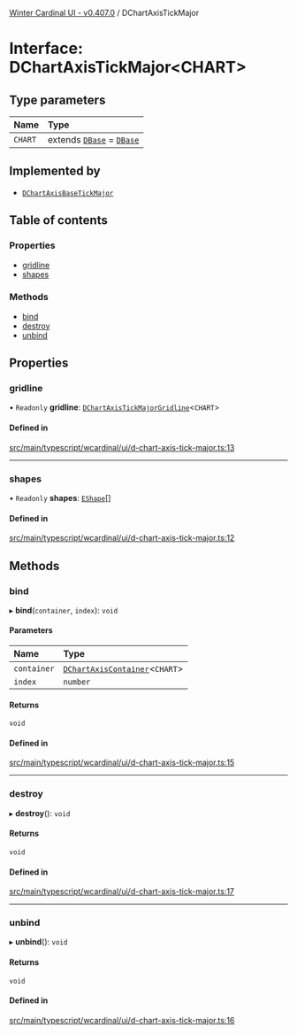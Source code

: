 [Winter Cardinal UI - v0.407.0](../index.md) / DChartAxisTickMajor

# Interface: DChartAxisTickMajor\<CHART\>

## Type parameters

| Name | Type |
| :------ | :------ |
| `CHART` | extends [`DBase`](../classes/DBase.md) = [`DBase`](../classes/DBase.md) |

## Implemented by

- [`DChartAxisBaseTickMajor`](../classes/DChartAxisBaseTickMajor.md)

## Table of contents

### Properties

- [gridline](DChartAxisTickMajor.md#gridline)
- [shapes](DChartAxisTickMajor.md#shapes)

### Methods

- [bind](DChartAxisTickMajor.md#bind)
- [destroy](DChartAxisTickMajor.md#destroy)
- [unbind](DChartAxisTickMajor.md#unbind)

## Properties

### gridline

• `Readonly` **gridline**: [`DChartAxisTickMajorGridline`](DChartAxisTickMajorGridline.md)\<`CHART`\>

#### Defined in

[src/main/typescript/wcardinal/ui/d-chart-axis-tick-major.ts:13](https://github.com/winter-cardinal/winter-cardinal-ui/blob/v0.407.0/src/main/typescript/wcardinal/ui/d-chart-axis-tick-major.ts#L13)

___

### shapes

• `Readonly` **shapes**: [`EShape`](EShape.md)[]

#### Defined in

[src/main/typescript/wcardinal/ui/d-chart-axis-tick-major.ts:12](https://github.com/winter-cardinal/winter-cardinal-ui/blob/v0.407.0/src/main/typescript/wcardinal/ui/d-chart-axis-tick-major.ts#L12)

## Methods

### bind

▸ **bind**(`container`, `index`): `void`

#### Parameters

| Name | Type |
| :------ | :------ |
| `container` | [`DChartAxisContainer`](DChartAxisContainer.md)\<`CHART`\> |
| `index` | `number` |

#### Returns

`void`

#### Defined in

[src/main/typescript/wcardinal/ui/d-chart-axis-tick-major.ts:15](https://github.com/winter-cardinal/winter-cardinal-ui/blob/v0.407.0/src/main/typescript/wcardinal/ui/d-chart-axis-tick-major.ts#L15)

___

### destroy

▸ **destroy**(): `void`

#### Returns

`void`

#### Defined in

[src/main/typescript/wcardinal/ui/d-chart-axis-tick-major.ts:17](https://github.com/winter-cardinal/winter-cardinal-ui/blob/v0.407.0/src/main/typescript/wcardinal/ui/d-chart-axis-tick-major.ts#L17)

___

### unbind

▸ **unbind**(): `void`

#### Returns

`void`

#### Defined in

[src/main/typescript/wcardinal/ui/d-chart-axis-tick-major.ts:16](https://github.com/winter-cardinal/winter-cardinal-ui/blob/v0.407.0/src/main/typescript/wcardinal/ui/d-chart-axis-tick-major.ts#L16)
